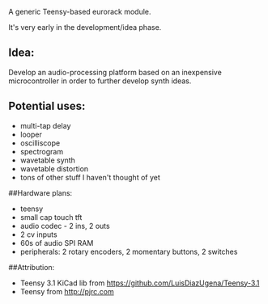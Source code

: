 A generic Teensy-based eurorack module.

It's very early in the development/idea phase.

## Idea:

Develop an audio-processing platform based on an inexpensive microcontroller in order to further develop synth ideas.

## Potential uses:

* multi-tap delay
* looper
* oscilliscope
* spectrogram
* wavetable synth
* wavetable distortion
* tons of other stuff I haven't thought of yet

##Hardware plans:

* teensy
* small cap touch tft
* audio codec - 2 ins, 2 outs
* 2 cv inputs
* 60s of audio SPI RAM
* peripherals: 2 rotary encoders, 2 momentary buttons, 2 switches

##Attribution:

* Teensy 3.1 KiCad lib from https://github.com/LuisDiazUgena/Teensy-3.1
* Teensy from http://pjrc.com

